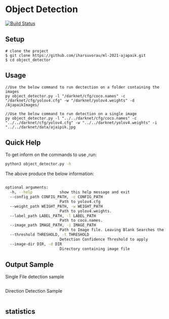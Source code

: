 # Object Detection
[![Build Status](https://travis-ci.org/joemccann/dillinger.svg?branch=master)](https://travis-ci.org/joemccann/dillinger)

## Setup
```
# clone the project
$ git clone https://github.com/iharsuvorau/ml-2021-ajapaik.git
$ cd object_detector
```
## Usage
```
//Use the below command to run dectection on a folder containing the images
py object_detector.py -l "/darknet/cfg/coco.names" -c "/darknet/cfg/yolov4.cfg" -w "/darknet/yolov4.weights" -d /AjapaikImages/

//Use the below command to run detection on a single image
py object_detector.py -l "../../darknet/cfg/coco.names" -c "../../darknet/cfg/yolov4.cfg" -w "../../darknet/yolov4.weights" -i "../../darknet/data/ajaipik.jpg
```


## Quick Help
To get inform on the commands to use ,run:
```sh
python3 object_detector.py -h
```
The above produce the below information:
```sh

optional arguments:
  -h, --help            show this help message and exit
  --config_path CONFIG_PATH, -c CONFIG_PATH
                        Path to yolov4.cfg
  --weight_path WEIGHT_PATH, -w WEIGHT_PATH
                        Path to yolov4.weights.
  --label_path LABEL_PATH, -l LABEL_PATH
                        Path to coco.names.
  --image_path IMAGE_PATH, -i IMAGE_PATH
                        Path to Image file. Leaving Blank Searches the current directory
  --threshold THRESHOLD, -t THRESHOLD
                        Detection Confidence Threshold to apply
  --image-dir DIR, -d DIR
                        Directory containing image file
```
## Output Sample
Single File detection sample
```
```
Direction Detection Sample
```

```
## statistics

